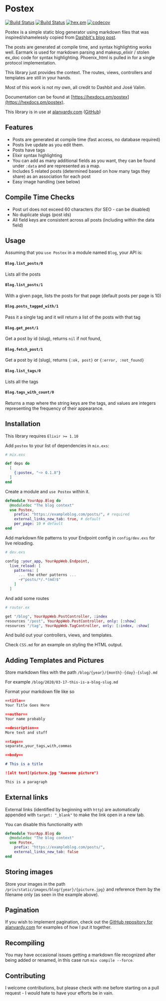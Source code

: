 # Postex

[![Build Status](https://github.com/alanvardy/postex/workflows/Unit%20Tests/badge.svg)](https://github.com/alanvardy/postex)
[![Build Status](https://github.com/alanvardy/postex/workflows/Dialyzer/badge.svg)](https://github.com/alanvardy/postex)
[![hex.pm](http://img.shields.io/hexpm/v/postex.svg?style=flat)](https://hex.pm/packages/postex)
[![codecov](https://codecov.io/gh/alanvardy/exzeitable/branch/master/graph/badge.svg?token=P3O42SF7VJ)](https://codecov.io/gh/alanvardy/exzeitable)

Postex is a simple static blog generator using markdown files that was inspired/shamelessly copied from [Dashbit's blog post](https://dashbit.co/blog/welcome-to-our-blog-how-it-was-made).

The posts are generated at compile time, and syntax highlighting works well. Earmark is used
for markdown parsing and makeup_elixir / stolen ex_doc code for syntax highlighting. Phoenix_html is pulled in for a single protocol implementation.

This library just provides the context. The routes, views, controllers and templates are still in your hands.

Most of this work is not my own, all credit to Dashbit and José Valim.

Documentation can be found at [https://hexdocs.pm/postex](https://hexdocs.pm/postex).

This library is in use at [alanvardy.com](https://www.alanvardy.com/) ([GitHub](https://github.com/alanvardy/alan_vardy))

## Features

* Posts are generated at compile time (fast access, no database required)
* Posts live update as you edit them.
* Posts have tags
* Elixir syntax highlighting
* You can add as many additional fields as you want, they can be found under `:data` and are represented as a map.
* Includes 5 related posts (determined based on how many tags they share) as an association for each post
* Easy image handling (see below)

## Compile Time Checks

* Post url does not exceed 60 characters (for SEO - can be disabled)
* No duplicate slugs (post ids)
* All field keys are consistent across all posts (including within the data field)

## Usage

Assuming that you `use Postex` in a module named `Blog`, your API is:

#### `Blog.list_posts/0`

Lists all the posts

#### `Blog.list_posts/1`

With a given page, lists the posts for that page (default posts per page is 10)

#### `Blog.posts_tagged_with/1`

Pass it a single tag and it will return a list of the posts with that tag

#### `Blog.get_post/1`

Get a post by id (slug), returns `nil` if not found,

#### `Blog.fetch_post/1`

Get a post by id (slug), returns `{:ok, post}` or `{:error, :not_found}`
  
#### `Blog.list_tags/0`

Lists all the tags

#### `Blog.tags_with_count/0`

Returns a map where the string keys are the tags, and values are integers representing the frequency of their appearance.

## Installation

This library requires `Elixir >= 1.10`

Add `postex` to your list of dependencies in `mix.exs`:

```elixir
# mix.exs

def deps do
  [
    {:postex, "~> 0.1.8"}
  ]
end
```

Create a module and `use Postex` within it.

```elixir
defmodule YourApp.Blog do
  @moduledoc "The blog context"
  use Postex, 
    prefix: "https://exampleblog.com/posts/", # required
    external_links_new_tab: true, # default
    per_page: 10 # default
end
```

Add markdown file patterns to your Endpoint config in `config/dev.exs` for live reloading.

```elixir
# dev.exs

config :your_app, YourAppWeb.Endpoint,
  live_reload: [
    patterns: [
      ... the other patterns ...
      ~r"posts/*/.*(md)$"
    ]
  ]
```

And add some routes

```elixir
# router.ex

get "/blog", YourAppWeb.PostController, :index
resources "/post", YourAppWeb.PostController, only: [:show]
resources "/tag", YourAppWeb.TagController, only: [:index, :show]
```

And build out your controllers, views, and templates.

Check `CSS.md` for an example on styling the HTML output.

## Adding Templates and Pictures

Store markdown files with the path `/blog/{year}/{month}-{day}-{slug}.md`

For example `/blog/2020/03-17-this-is-a-blog-slug.md`

Format your markdown file like so

```markdown
==title==
Your Title Goes Here

==author==
Your name probably

==description==
More text and stuff

==tags==
separate,your_tags,with,commas

==body==

# This is a title

![alt text](picture.jpg "Awesome picture")

This is a paragraph

```

## External links

External links (identified by beginning with `http`) are automatically appended with `target: "_blank"` to make the link open in a new tab.

You can disable this functionality with

```elixir
defmodule YourApp.Blog do
  @moduledoc "The blog context"
  use Postex, 
    prefix: "https://exampleblog.com/posts/",
    external_links_new_tab: false
end
```

## Storing images

Store your images in the path `/priv/static/images/blog/{year}/{picture.jpg}` and reference them by the filename only (as seen in the example above).

## Pagination

If you wish to implement pagination, check out the [GitHub repository for alanvardy.com](https://github.com/alanvardy/alan_vardy) for examples of how I put it together.

## Recompiling

You may have occasional issues getting a markdown file recognized after being added or renamed, in this case run `mix compile --force`.

## Contributing

I welcome contributions, but please check with me before starting on a pull request - I would hate to have your efforts be in vain.
